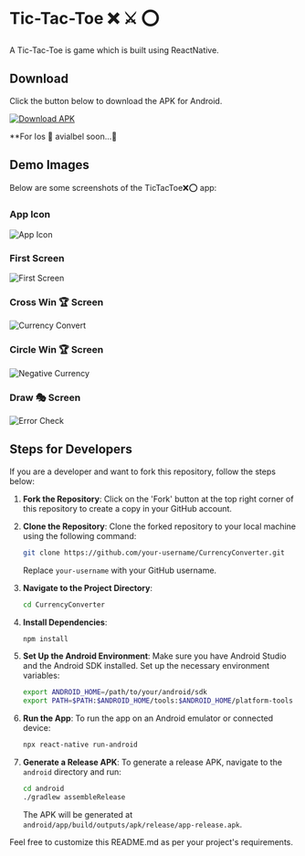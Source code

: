 # Tic-Tac-Toe ❌ ⚔️ ⭕

A Tic-Tac-Toe is game which is built using ReactNative.

## Download

Click the button below to download the APK for Android.

[![Download APK](https://img.shields.io/badge/Download-APK-green?style=for-the-badge&logo=android)](https://drive.google.com/file/d/1KJSeHPKocxsdvpXYWQ0LDQmFHRDw9-Gv/view?usp=sharing)


**For Ios 🍎 avialbel soon...🚀


## Demo Images

Below are some screenshots of the TicTacToe❌⭕ app:

### App Icon
![App Icon](./DemoImages/Appicon.png)



### First Screen
![First Screen](./DemoImages/FirstScreen.png)



### Cross Win 🏆 Screen
![Currency Convert](./DemoImages/crosswin.png)




### Circle Win 🏆 Screen
![Negative Currency](./DemoImages/circlewin.png)




### Draw 🎭 Screen
![Error Check](./DemoImages/draw.png)





## Steps for Developers

If you are a developer and want to fork this repository, follow the steps below:

1. **Fork the Repository**: Click on the 'Fork' button at the top right corner of this repository to create a copy in your GitHub account.

2. **Clone the Repository**: Clone the forked repository to your local machine using the following command:
    ```sh
    git clone https://github.com/your-username/CurrencyConverter.git
    ```
    Replace `your-username` with your GitHub username.

3. **Navigate to the Project Directory**:
    ```sh
    cd CurrencyConverter
    ```

4. **Install Dependencies**:
    ```sh
    npm install
    ```

5. **Set Up the Android Environment**:
    Make sure you have Android Studio and the Android SDK installed. Set up the necessary environment variables:
    ```sh
    export ANDROID_HOME=/path/to/your/android/sdk
    export PATH=$PATH:$ANDROID_HOME/tools:$ANDROID_HOME/platform-tools
    ```

6. **Run the App**:
    To run the app on an Android emulator or connected device:
    ```sh
    npx react-native run-android
    ```

7. **Generate a Release APK**:
    To generate a release APK, navigate to the `android` directory and run:
    ```sh
    cd android
    ./gradlew assembleRelease
    ```

    The APK will be generated at `android/app/build/outputs/apk/release/app-release.apk`.

Feel free to customize this README.md as per your project's requirements.
